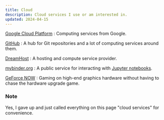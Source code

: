 ```yaml
---
title: Cloud
description: Cloud services I use or am interested in.
updated: 2024-04-15
---
```


[Google Cloud Platform](https://cloud.google.com/)
:   Computing services from Google.

[GitHub](https://github.com/)
:   A hub for Git repositories and a lot of computing services around them.

[DreamHost](https://dreamhost.com/)
:   A hosting and compute service provider.

[mybinder.org](https://mybinder.org/)
:   A public service for interacting with [Jupyter notebooks](https://docs.jupyter.org/).

[GeForce NOW](https://www.nvidia.com/en-us/geforce-now/)
:   Gaming on high-end graphics hardware without having to chase the hardware upgrade game.

### Note

Yes, I gave up and just called everything on this page "cloud services" for convenience.
